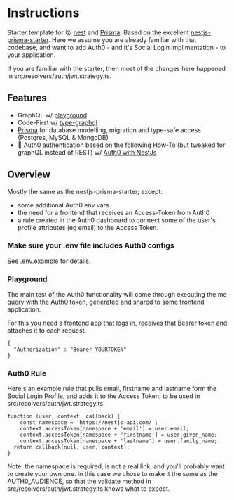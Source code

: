 # Instructions

Starter template for 😻 [nest](https://nestjs.com/) and [Prisma](https://www.prisma.io/).
Based on the excellent [nestjs-prisma-starter](https://github.com/fivethree-team/nestjs-prisma-starter). Here we assume you are already familiar with that codebase, and want to add Auth0 - and it's Social Login implimentation - to your application. 

If you are familiar with the starter, then most of the changes here happened in src/resolvers/auth/jwt.strategy.ts.


## Features

- GraphQL w/ [playground](https://github.com/prisma/graphql-playground)
- Code-First w/ [type-graphql](https://github.com/19majkel94/type-graphql)
- [Prisma](https://www.prisma.io/) for database modelling, migration and type-safe access (Postgres, MySQL & MongoDB)
- 🔐 Auth0 authentication based on the following How-To (but tweaked for graphQL instead of REST) w/ [Auth0 with NestJs](https://auth0.com/blog/developing-a-secure-api-with-nestjs-adding-authorization/)


## Overview

Mostly the same as the nestjs-prisma-starter; except: 
- some additional Auth0 env vars
- the need for a frontend that receives an Access-Token from Auth0
- a rule created in the Auth0 dashboard to connect some of the user's profile attributes (eg email) to the Access Token.



### Make sure your .env file includes Auth0 configs

See .env.example for details.



### Playground

The main test of the Auth0 functionality will come through executing the me query with the Auth0 token, generated and shared to some frontend application.

For this you need a frontend app that logs in, receives that Bearer token and attaches it to each request.

```
{
  "Authorization" : "Bearer YOURTOKEN"
}
```

### Auth0 Rule

Here's an example rule that pulls email, firstname and lastname form the Social Login Profile, and adds it to the Access Token; to be used in src/resolvers/auth/jwt.strategy.ts

```
function (user, context, callback) {
    const namespace = 'https://nestjs-api.com/';
    context.accessToken[namespace + 'email'] = user.email;
    context.accessToken[namespace + 'firstname'] = user.given_name;
    context.accessToken[namespace + 'lastname'] = user.family_name;
  return callback(null, user, context);
}
```
Note: the namespace is required, is not a real link, and you'll probably want to create your own one.
In this case we chose to make it the same as the AUTH0_AUDIENCE, so that the validate method in src/resolvers/auth/jwt.strategy.ts knows what to expect.





